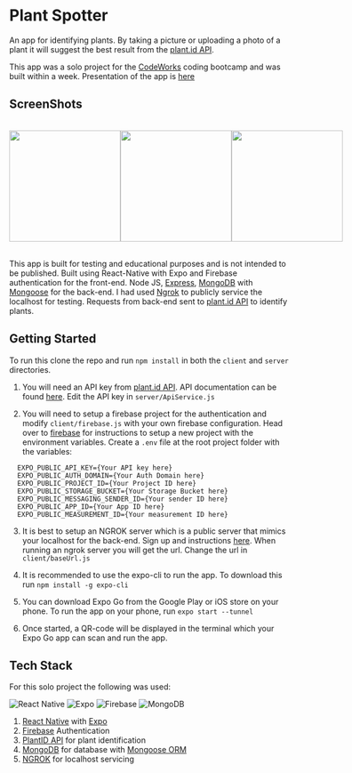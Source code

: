 # Plant Spotter
An app for identifying plants. By taking a picture or uploading a photo of a plant it will suggest the best result from the [plant.id API](https://plant.id/).

This app was a solo project for the [CodeWorks](https://codeworks.me/) coding bootcamp and was built within a week. Presentation of the app is [here](https://www.youtube.com/watch?v=9dDHbwZbm78)





## ScreenShots
<br>
<section style="display: flex; justify-content: space-evenly;">
  <img src='./client/assets/screenshot_login.jpg' style='width: 200px;'>
  <img src='./client/assets/screenshot_plantslist.jpg' style='width: 200px;'>
  <img src='./client/assets/screenshot_photoid.jpg' style='width: 200px;'>
</section>

\
This app is built for testing and educational purposes and is not intended to be published. Built using React-Native with Expo and Firebase authentication for the front-end. Node JS, [Express](https://expressjs.com/), [MongoDB](https://www.mongodb.com/) with [Mongoose](https://mongoosejs.com/) for the back-end. I had used [Ngrok](https://ngrok.com/) to publicly service the localhost for testing. Requests from back-end sent to [plant.id API](https://plant.id/) to identify plants.

## Getting Started

To run this clone the repo and run <code>npm install</code> in both the `client` and `server` directories.

1. You will need an API key from [plant.id API](https://plant.id/). API documentation can be found [here](https://github.com/flowerchecker/Plant-id-API). Edit the API key in `server/ApiService.js`

2. You will need to setup a firebase project for the authentication and modify `client/firebase.js` with your own firebase configuration. Head over to [firebase](https://firebase.google.com/) for instructions to setup a new project with the environment variables. Create a `.env` file at the root project folder with the variables:

```
  EXPO_PUBLIC_API_KEY={Your API key here}
  EXPO_PUBLIC_AUTH_DOMAIN={Your Auth Domain here}
  EXPO_PUBLIC_PROJECT_ID={Your Project ID here}
  EXPO_PUBLIC_STORAGE_BUCKET={Your Storage Bucket here}
  EXPO_PUBLIC_MESSAGING_SENDER_ID={Your sender ID here}
  EXPO_PUBLIC_APP_ID={Your App ID here}
  EXPO_PUBLIC_MEASUREMENT_ID={Your measurement ID here}
```

3. It is best to setup an NGROK server which is a public server that mimics your localhost for the back-end. Sign up and instructions [here](https://ngrok.com/). When running an ngrok server you will get the url. Change the url in `client/baseUrl.js`

3. It is recommended to use the expo-cli to run the app. To download this run `npm install -g expo-cli` 

4. You can download Expo Go from the Google Play or iOS store on your phone. To run the app on your phone, run `expo start --tunnel`

5. Once started, a QR-code will be displayed in the terminal which your Expo Go app can scan and run the app.

## Tech Stack

For this solo project the following was used:

![React Native](https://img.shields.io/badge/react_native-%2320232a.svg?style=for-the-badge&logo=react&logoColor=%2361DAFB) ![Expo](https://img.shields.io/badge/expo-1C1E24?style=for-the-badge&logo=expo&logoColor=#D04A37) ![Firebase](https://img.shields.io/badge/firebase-%23039BE5.svg?style=for-the-badge&logo=firebase) 	![MongoDB](https://img.shields.io/badge/MongoDB-%234ea94b.svg?style=for-the-badge&logo=mongodb&logoColor=white) 
1. [React Native](https://reactnative.dev/) with [Expo](https://expo.dev/)
2. [Firebase](https://firebase.google.com/) Authentication
3. [PlantID API](https://plant.id/) for plant identification
4. [MongoDB](https://www.mongodb.com/) for database with [Mongoose ORM](https://mongoosejs.com/)
5. [NGROK](https://ngrok.com/) for localhost servicing